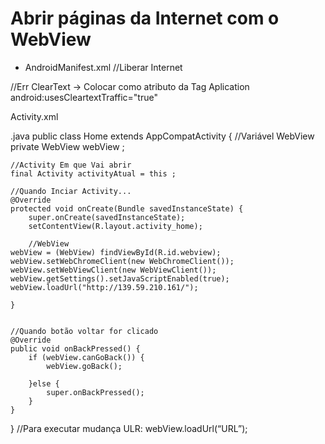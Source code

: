 # Abrir páginas da Internet com o WebView
* AndroidManifest.xml
//Liberar Internet
<uses-permission android:name="android.permission.INTERNET" />
//Err ClearText -> Colocar como atributo da Tag Aplication
android:usesCleartextTraffic="true"


Activity.xml

<WebView
    android:id="@+id/webview"
    android:layout_width="match_parent"
    android:layout_height="match_parent"
    android:layout_alignParentStart="true"
    android:layout_alignParentTop="true"
    android:layout_marginTop="0dp" />

.java
public class Home extends AppCompatActivity {
    //Variável WebView
    private WebView webView ;
    
    //Activity Em que Vai abrir
    final Activity activityAtual = this ;

    //Quando Inciar Activity...
    @Override
    protected void onCreate(Bundle savedInstanceState) {
        super.onCreate(savedInstanceState);
        setContentView(R.layout.activity_home);

        //WebView 
	webView = (WebView) findViewById(R.id.webview);
	webView.setWebChromeClient(new WebChromeClient());
	webView.setWebViewClient(new WebViewClient());
	webView.getSettings().setJavaScriptEnabled(true);
	webView.loadUrl("http://139.59.210.161/");

    }


    //Quando botão voltar for clicado
    @Override
    public void onBackPressed() {
        if (webView.canGoBack()) {
            webView.goBack();

        }else {
            super.onBackPressed();
        }
    }

}
//Para executar mudança ULR: webView.loadUrl(“URL”);
